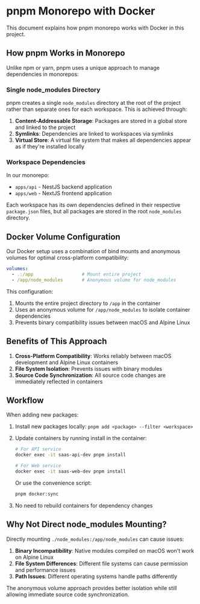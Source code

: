 # pnpm Monorepo with Docker

This document explains how pnpm monorepo works with Docker in this project.

## How pnpm Works in Monorepo

Unlike npm or yarn, pnpm uses a unique approach to manage dependencies in monorepos:

### Single node_modules Directory

pnpm creates a single `node_modules` directory at the root of the project rather than separate ones for each workspace. This is achieved through:

1. **Content-Addressable Storage**: Packages are stored in a global store and linked to the project
2. **Symlinks**: Dependencies are linked to workspaces via symlinks
3. **Virtual Store**: A virtual file system that makes all dependencies appear as if they're installed locally

### Workspace Dependencies

In our monorepo:

- `apps/api` - NestJS backend application
- `apps/web` - NextJS frontend application

Each workspace has its own dependencies defined in their respective `package.json` files, but all packages are stored in the root `node_modules` directory.

## Docker Volume Configuration

Our Docker setup uses a combination of bind mounts and anonymous volumes for optimal cross-platform compatibility:

```yaml
volumes:
  - .:/app                  # Mount entire project
  - /app/node_modules       # Anonymous volume for node_modules
```

This configuration:

1. Mounts the entire project directory to `/app` in the container
2. Uses an anonymous volume for `/app/node_modules` to isolate container dependencies
3. Prevents binary compatibility issues between macOS and Alpine Linux

## Benefits of This Approach

1. **Cross-Platform Compatibility**: Works reliably between macOS development and Alpine Linux containers
2. **File System Isolation**: Prevents issues with binary modules
3. **Source Code Synchronization**: All source code changes are immediately reflected in containers

## Workflow

When adding new packages:

1. Install new packages locally: `pnpm add <package> --filter <workspace>`
2. Update containers by running install in the container:

   ```bash
   # For API service
   docker exec -it saas-api-dev pnpm install

   # For Web service
   docker exec -it saas-web-dev pnpm install
   ```

   Or use the convenience script:

   ```bash
   pnpm docker:sync
   ```

3. No need to rebuild containers for dependency changes

## Why Not Direct node_modules Mounting?

Directly mounting `./node_modules:/app/node_modules` can cause issues:

1. **Binary Incompatibility**: Native modules compiled on macOS won't work on Alpine Linux
2. **File System Differences**: Different file systems can cause permission and performance issues
3. **Path Issues**: Different operating systems handle paths differently

The anonymous volume approach provides better isolation while still allowing immediate source code synchronization.

